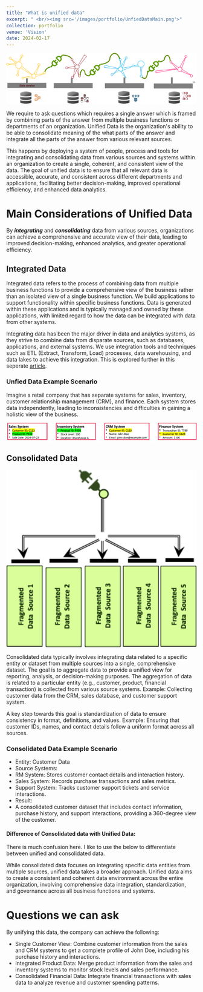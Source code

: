 ```yaml
---
title: "What is unified data"
excerpt: " <br/><img src='/images/portfolio/UnfiedDataMain.png'>"
collection: portfolio
venue: 'Vision'
date: 2024-02-17
---
```


<img width="612" alt="image" src="/images/portfolio/UnfiedDataMain.png">

We require to ask questions which requires a single answer which is framed by combining parts of the answer from multiple business functions or departments of an organization. Unified Data is the organization's ability to be able to consolidate meaning of the what parts of the answer and integrate all the parts of the answer from various relevant sources. 

This happens by deploying a system of people, process and tools for integrating and consolidating data from various sources and systems within an organization to create a single, coherent, and consistent view of the data. The goal of unified data is to ensure that all relevant data is accessible, accurate, and consistent across different departments and applications, facilitating better decision-making, improved operational efficiency, and enhanced data analytics.

# Main Considerations of Unified Data
By ***integrating*** and ***consolidating*** data from various sources, organizations can achieve a comprehensive and accurate view of their data, leading to improved decision-making, enhanced analytics, and greater operational efficiency.

## Integrated Data
Integrated data refers to the process of combining data from multiple business functions to provide a comprehensive view of the business rather than an isolated view of a single business function. We build applications to support functionality within specific business functions. Data is generated within these applications and is typically managed and owned by these applications, with limited regard to how the data can be integrated with data from other systems.

Integrating data has been the major driver in data and analytics systems, as they strive to combine data from disparate sources, such as databases, applications, and external systems. We use integration tools and techniques such as ETL (Extract, Transform, Load) processes, data warehousing, and data lakes to achieve this integration. This is explored further in this seperate [article](https://nuneskris.github.io/portfolio/1-1-2IntegratedData/).

### Unfied Data Example Scenario
Imagine a retail company that has separate systems for sales, inventory, customer relationship management (CRM), and finance. Each system stores data independently, leading to inconsistencies and difficulties in gaining a holistic view of the business.

<img width="612" alt="image" src="/images/portfolio/IntegrateDataScenario.png">

## Consolidated Data

<img width="612" alt="image" src="/images/portfolio/UnifiedData.png">

Consolidated data typically involves integrating data related to a specific entity or dataset from multiple sources into a single, comprehensive dataset. The goal is to aggregate data to provide a unified view for reporting, analysis, or decision-making purposes. The aggregation of data is related to a particular entity (e.g., customer, product, financial transaction) is collected from various source systems. Example: Collecting customer data from the CRM, sales database, and customer support system. 

A key step towards this goal is standardization of data to ensure consistency in format, definitions, and values. Example: Ensuring that customer IDs, names, and contact details follow a uniform format across all sources.

### Consolidated Data Example Scenario
* Entity: Customer Data
* Source Systems:
*   RM System: Stores customer contact details and interaction history.
*   Sales System: Records purchase transactions and sales metrics.
*   Support System: Tracks customer support tickets and service interactions.
* Result:
*   A consolidated customer dataset that includes contact information, purchase history, and support interactions, providing a 360-degree view of the customer.

#### Difference of Consolidated data with Unified Data:
There is much confusion here. I like to use the below to differentiate between unified and consolidated data.

While consolidated data focuses on integrating specific data entities from multiple sources, unified data takes a broader approach. Unified data aims to create a consistent and coherent data environment across the entire organization, involving comprehensive data integration, standardization, and governance across all business functions and systems.

# Questions we can ask
By unifying this data, the company can achieve the following:
* Single Customer View: Combine customer information from the sales and CRM systems to get a complete profile of John Doe, including his purchase history and interactions.
* Integrated Product Data: Merge product information from the sales and inventory systems to monitor stock levels and sales performance.
* Consolidated Financial Data: Integrate financial transactions with sales data to analyze revenue and customer spending patterns.


